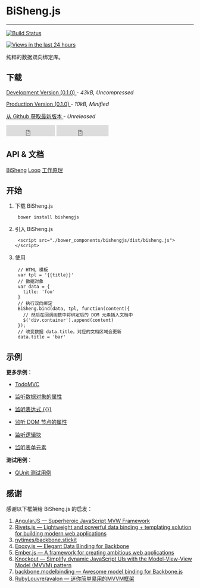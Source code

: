 # BiSheng.js
---

[![Build Status](https://api.travis-ci.org/thx/bisheng.png?branch=master)](http://travis-ci.org/thx/bisheng)
<!-- [![GitHub version](https://badge.fury.io/gh/nuysoft%2Fbisheng.png)](http://badge.fury.io/gh/nuysoft%2Fbisheng) -->
<!-- [![Bower version](https://badge.fury.io/bo/bishengjs.png)](http://badge.fury.io/bo/bishengjs) -->
[![Views in the last 24 hours](https://sourcegraph.com/api/repos/github.com/thx/bisheng/counters/views-24h.png)](https://github.com/thx/bisheng/)

纯粹的数据双向绑定库。

## 下载

<p>
    <a href="../dist/bisheng.js" class="btn btn-success w250">
        Development Version (0.1.0)
    </a> - <i>43kB, Uncompressed</i>
</p>
<p>
    <a href="../dist/bisheng-min.js" class="btn btn-primary w250">
        Production Version (0.1.0)
    </a> - <i>10kB, Minified</i>
</p>
<p>
    <a href="https://github.com/thx/bisheng" class="btn btn-default w250">
        从 Github 获取最新版本
    </a> - <i>Unreleased</i>
</p>

<iframe src="http://ghbtns.com/github-btn.html?user=nuysoft&repo=bisheng&type=watch&count=true&size=large"
  allowtransparency="true" frameborder="0" scrolling="0" width="131" height="30"></iframe>

<iframe src="http://ghbtns.com/github-btn.html?user=nuysoft&repo=bisheng&type=fork&count=true&size=large"
  allowtransparency="true" frameborder="0" scrolling="0" width="140" height="30"></iframe>

## API & 文档

<a href="./bisheng.html" type="button" class="btn btn-success">BiSheng</a>
<a href="./loop.html" type="button" class="btn btn-default">Loop</a>
<a href="./how.html" type="button" class="btn btn-default">工作原理</a>

## 开始

1. 下载 BiSheng.js

        bower install bishengjs

2. 引入 BiSheng.js

        <script src="./bower_components/bishengjs/dist/bisheng.js"></script>

3. 使用

        // HTML 模板
        var tpl = '{{title}}'
        // 数据对象
        var data = {
          title: 'foo'
        }
        // 执行双向绑定
        BiSheng.bind(data, tpl, function(content){
          // 然后在回调函数中将绑定后的 DOM 元素插入文档中
          $('div.container').append(content)
        });
        // 改变数据 data.title，对应的文档区域会更新
        data.title = 'bar'

## 示例

<div id="samples"></div>
<script src="./samples.js"></script>

<div class="row">
  <div class="col-md-6">

**更多示例：**

* [TodoMVC](../demo/todo/index.html)
* [监听数据对象的属性](../demo/loop.html)
* [监听表达式 {{}}](../demo/expression.html)
* [监听 DOM 节点的属性](../demo/attribute.html)
* [监听逻辑块](../demo/block.html)
* [监听表单元素](../demo/form.html)

  </div>
  <div class="col-md-6">

**测试用例**：

* [QUnit 测试用例](../test/bisheng.html?noglobals=true&notrycatch=true)

  </div>
</div><!-- /row-->

## 感谢

感谢以下框架给 BiSheng.js 的启发：

1. [AngularJS — Superheroic JavaScript MVW Framework](http://angularjs.org/)
2. [Rivets.js — Lightweight and powerful data binding + templating solution for building modern web applications](https://github.com/mikeric/rivets)
3. [nytimes/backbone.stickit](https://github.com/nytimes/backbone.stickit)
4. [Epoxy.js — Elegant Data Binding for Backbone](https://github.com/gmac/backbone.epoxy)
5. [Ember.js — A framework for creating ambitious web applications](http://emberjs.com/)
6. [Knockout — Simplify dynamic JavaScript UIs with the Model-View-View Model (MVVM) pattern](http://knockoutjs.com/)
7. [backbone.modelbinding — Awesome model binding for Backbone.js](https://github.com/derickbailey/backbone.modelbinding/)
8. [RubyLouvre/avalon — 迷你简单易用的MVVM框架](https://github.com/RubyLouvre/avalon)

